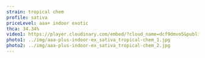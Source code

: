```yaml
---
strain: tropical chem
profile: sativa
priceLevel: aaa+ indoor exotic
thca: 34.34%
video1: https://player.cloudinary.com/embed/?cloud_name=dcf9dmvo5&public_id=aaa-plus-indoor-ex_sativa_tropical-chem_ihy5n3&profile=flower
photo1: ../img/aaa-plus-indoor-ex_sativa_tropical-chem_1.jpg
photo2: ../img/aaa-plus-indoor-ex_sativa_tropical-chem_2.jpg
---
```

